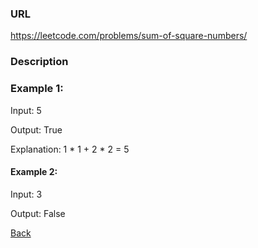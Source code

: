 ### URL

https://leetcode.com/problems/sum-of-square-numbers/
### Description

### Example 1:

Input: 5

Output: True

Explanation: 1 * 1 + 2 * 2 = 5
 

#### Example 2:

Input: 3

Output: False
 

[Back](readme.md)